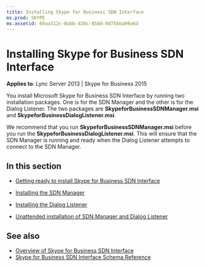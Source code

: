 ```yaml
---
title: Installing Skype for Business SDN Interface
ms.prod: SKYPE
ms.assetid: 69aa312c-0abb-438c-8588-0d756ba09a6d
---
```



# Installing Skype for Business SDN Interface


  
    
    

 **Applies to**: Lync Server 2013 | Skype for Business 2015
 
You install Microsoft Skype for Business SDN Interface by running two installation packages. One is for the SDN Manager and the other is for the Dialog Listener. The two packages are **SkypeforBusinessSDNManager.msi** and **SkypeforBusinessDialogListener.msi**.
  
    
    

We recommend that you run **SkypeforBusinessSDNManager.msi** before you run the **SkypeforBusinessDialogListener.msi**. This will ensure that the SDN Manager is running and ready when the Dialog Listener attempts to connect to the SDN Manager.
## In this section


-  [Getting ready to install Skype for Business SDN Interface](getting-ready-to-install-sdn-interface.md)
    
  
-  [Installing the SDN Manager](installing-the-sdn-manager.md)
    
  
-  [Installing the Dialog Listener](installing-the-dialog-listener.md)
    
  
-  [Unattended installation of SDN Manager and Dialog Listener](unattended-installation.md)
    
  

## See also

-  [Overview of Skype for Business SDN Interface](overview.md)
-  [Skype for Business SDN Interface Schema Reference](skype-for-business-sdn-interface-schema-reference.md)
    
  

